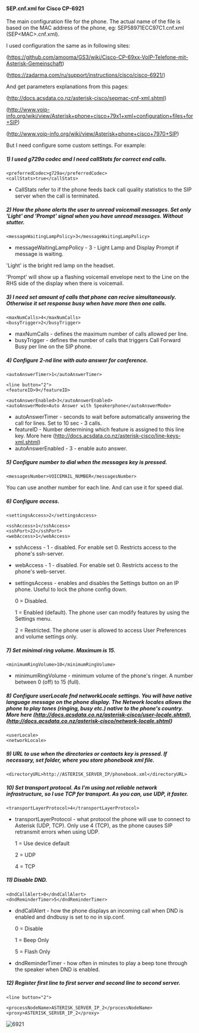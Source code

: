 #### SEP.cnf.xml for Cisco CP-6921

The main configuration file for the phone. The actual name of the file is based on the MAC address of the phone, eg: SEP58971ECC97C1.cnf.xml (SEP\<MAC\>.cnf.xml).

I used configuration the same as in following sites:

(https://github.com/amooma/GS3/wiki/Cisco-CP-69xx-VoIP-Telefone-mit-Asterisk-Gemeinschaft) 

(https://zadarma.com/ru/support/instructions/cisco/cisco-6921/)

And get parameters explanations from this pages:

(http://docs.acsdata.co.nz/asterisk-cisco/sepmac-cnf-xml.shtml)

(http://www.voip-info.org/wiki/view/Asterisk+phone+cisco+79x1+xml+configuration+files+for+SIP) 

(http://www.voip-info.org/wiki/view/Asterisk+phone+cisco+7970+SIP)

But I need configure some custom settings. For example:

##### 1) I used g729a codec and I need callStats for correct end calls.
```
<preferredCodec>g729a</preferredCodec>
<callStats>true</callStats>
```
 - CallStats refer to if the phone feeds back call quality statistics to the SIP server when the call is terminated.

##### 2) How the phone alerts the user to unread voicemail messages. Set only 'Light' and 'Prompt' signal when you have unread messages. Without stutter.
```
<messageWaitingLampPolicy>3</messageWaitingLampPolicy>
```
 - messageWaitingLampPolicy - 3 - Light Lamp and Display Prompt if message is waiting.

'Light' is the bright red lamp on the headset.

'Prompt' will show up a flashing voicemail envelope next to the Line on the RHS side of the display when there is voicemail.

##### 3) I need set amount of calls that phone can recive simultaneously. Otherwise it set response busy when have more then one calls.
```
<maxNumCalls>4</maxNumCalls>
<busyTrigger>2</busyTrigger>
```
 - maxNumCalls - defines the maximum number of calls allowed per line.
 - busyTrigger - defines the number of calls that triggers Call Forward Busy per line on the SIP phone.

##### 4) Configure 2-nd line with auto answer for conference.
```
<autoAnswerTimer>1</autoAnswerTimer>

<line button="2">
<featureID>9</featureID>

<autoAnswerEnabled>3</autoAnswerEnabled>
<autoAnswerMode>Auto Answer with Speakerphone</autoAnswerMode>
```
 - autoAnswerTimer - seconds to wait before automatically answering the call for lines. Set to 10 sec - 3 calls.
 - featureID - Number determining which feature is assigned to this line key. More here (http://docs.acsdata.co.nz/asterisk-cisco/line-keys-xml.shtml)
 - autoAnswerEnabled - 3 - enable auto answer.

##### 5) Configure number to dial when the messages key is pressed.
```
<messagesNumber>VOICEMAIL_NUMBER</messagesNumber>
```
You can use another number for each line. And can use it for speed dial.

##### 6) Configure access.
```
<settingsAccess>2</settingsAccess>

<sshAccess>1</sshAccess>
<sshPort>22</sshPort>
<webAccess>1</webAccess>
```
 - sshAccess - 1 - disabled. For enable set 0. Restricts access to the phone's ssh-server.
 - webAccess - 1 - disabled. For enable set 0. Restricts access to the phone's web-server.
 - settingsAccess - enables and disables the Settings button on an IP phone. Useful to lock the phone config down.

   0 = Disabled.

   1 = Enabled (default). The phone user can modify features by using the Settings menu.
   
   2 = Restricted. The phone user is allowed to access User Preferences and volume settings only. 

##### 7) Set minimal ring volume. Maximum is 15.
```
<minimumRingVolume>10</minimumRingVolume>
```
 - minimumRingVolume - minimum volume of the phone's ringer. A number between 0 (off) to 15 (full).

##### 8) Configure userLocale fnd networkLocale settings. You will have native language message on the phone display. The Network locales allows the phone to play tones (ringing, busy etc.) native to the phone's country. More here (http://docs.acsdata.co.nz/asterisk-cisco/user-locale.shtml), (http://docs.acsdata.co.nz/asterisk-cisco/network-locale.shtml)
```
<userLocale>
<networkLocale>
```

##### 9) URL to use when the directories or contacts key is pressed. If necessary, set folder, where you store phonebook xml file.
```
<directoryURL>http://ASTERISK_SERVER_IP/phonebook.xml</directoryURL>
```

##### 10) Set transport protocol. As I'm using not reliable network infrastructure, so I use TCP for transport. As you can, use UDP, it faster.
```
<transportLayerProtocol>4</transportLayerProtocol>
```
 - transportLayerProtocol - what protocol the phone will use to connect to Asterisk (UDP, TCP). Only use 4 (TCP), as the phone causes SIP retransmit errors when using UDP.

   1 =	Use device default	

   2 =	UDP	

   4 =	TCP
   
##### 11) Disable DND.
```
<dndCallAlert>0</dndCallAlert>
<dndReminderTimer>5</dndReminderTimer>
```
 - dndCallAlert - how the phone displays an incoming call when DND is enabled and dndbusy is set to no in sip.conf.

   0 =	Disable
   
   1 =	Beep Only
   
   5 =	Flash Only

 - dndReminderTimer - how often in minutes to play a beep tone through the speaker when DND is enabled.
 
##### 12) Register first line to first server and second line to second server.
```
<line button="2">
 
<processNodeName>ASTERISK_SERVER_IP_2</processNodeName>
<proxy>ASTERISK_SERVER_IP_2</proxy>
```

![6921](https://github.com/msergiy87/phone_cisco_6921/blob/master/6921.jpg)
